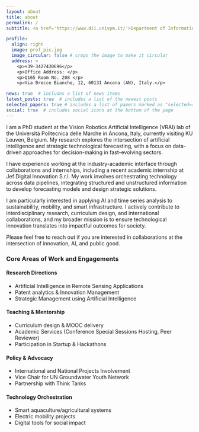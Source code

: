 ```yaml
---
layout: about
title: about
permalink: /
subtitle: <a href='https://www.dii.univpm.it/'>Department of Information Engineering, Università Politecnica delle Marche, Ancona, Italy.</a>.

profile:
  align: right
  image: prof_pic.jpg
  image_circular: false # crops the image to make it circular
  address: >
    <p>+39-3427430696</p>
    <p>Office Address: </p>
    <p>Q165 Room No. 208 </p>
    <p>Via Brecce Bianche, 12, 60131 Ancona (AN), Italy.</p>

news: true  # includes a list of news items
latest_posts: true  # includes a list of the newest posts
selected_papers: true # includes a list of papers marked as "selected={true}"
social: true  # includes social icons at the bottom of the page
---
```


I am a PhD student at the Vision Robotics Artificial Intelligence (VRAI) lab of the Università Politecnica delle Marche in Ancona, Italy, currently visiting KU Leuven, Belgium. My research explores the intersection of artificial intelligence and strategic technological forecasting, with a focus on data-driven approaches for decision-making in fast-evolving sectors.

I have experience working at the industry-academic interface through collaborations and internships, including a recent academic internship at Jef Digital Innovation S.r.l. My work involves orchestrating technology across data pipelines, integrating structured and unstructured information to develop forecasting models and design strategic solutions.

I am particularly interested in applying AI and time series analysis to sustainability, mobility, and smart infrastructure. I actively contribute to interdisciplinary research, curriculum design, and international collaborations, and my broader mission is to ensure technological innovation translates into impactful outcomes for society.

Please feel free to reach out if you are interested in collaborations at the intersection of innovation, AI, and public good.


<h3 class="mt-5 mb-4">Core Areas of Work and Engagements</h3>

<div class="row mt-4 mb-4">

  <div class="col-md-6">
    <div class="card p-4 h-100">
      <h4 class="mb-2">Research Directions</h4>
      <ul>
        <li>Artificial Intelligence in Remote Sensing Applications</li>
        <li>Patent analytics & Innovation Management</li>
        <li>Strategic Management using Artificial Intelligence</li>
      </ul>
    </div>
  </div>

  <div class="col-md-6">
    <div class="card p-4 h-100">
      <h4 class="mb-2">Teaching & Mentorship</h4>
      <ul>
        <li>Curriculum design & MOOC delivery</li>
        <li>Academic Services (Conference Special Sessions Hosting, Peer Reviewer)</li>
        <li>Participation in Startup & Hackathons</li>
      </ul>
    </div>
  </div>

</div>

<div class="row mt-4 mb-4">

  <div class="col-md-6">
    <div class="card p-4 h-100">
      <h4 class="mb-2">Policy & Advocacy</h4>
      <ul>
        <li>International and National Projects Involvement</li>
        <li>Vice Chair for UN Groundwater Youth Network</li>
        <li>Partnership with Think Tanks</li>
      </ul>
    </div>
  </div>

  <div class="col-md-6">
    <div class="card p-4 h-100">
      <h4 class="mb-2">Technology Orchestration</h4>
      <ul>
        <li>Smart aquaculture/agricultural systems</li>
        <li>Electric mobility projects</li>
        <li>Digital tools for social impact</li>
      </ul>
    </div>
  </div>

</div>